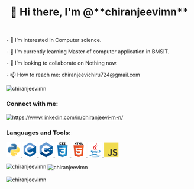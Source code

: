 <h1 align="center">👋 Hi there, I'm @**chiranjeevimn**</h1><br/>
<p>- 🔭 I’m interested in Computer science.</p>
<p>- 🌱 I’m currently learning Master of computer application in BMSIT.</p>
<p>- 👯 I’m looking to collaborate on Nothing now.</p>
<p>- 📫 How to reach me: chiranjeevichiru724@gmail.com</p>

<p align="left"> <img src="https://komarev.com/ghpvc/?username=chiranjeevimn&label=Profile%20views&color=0e75b6&style=flat" alt="chiranjeevimn" /> </p>

<h3 align="left">Connect with me:</h3>
<p><a href="https://www.linkedin.com/in/chiranjeevi-m-n/" target="blank"><img align="center" src="https://raw.githubusercontent.com/rahuldkjain/github-profile-readme-generator/master/src/images/icons/Social/linked-in-alt.svg" alt="https://www.linkedin.com/in/chiranjeevi-m-n/" height="30" width="40" /></a>
  
<h3 align="left">Languages and Tools:</h3>

<a href="https://www.python.org" target="_blank"> <img src="https://raw.githubusercontent.com/devicons/devicon/master/icons/python/python-original.svg" alt="python" width="40" height="40"/> </a><a href="https://www.cprogramming.com/" target="_blank"> <img src="https://raw.githubusercontent.com/devicons/devicon/master/icons/c/c-original.svg" alt="c" width="40" height="40"/> </a><a href="https://www.w3schools.com/cpp/" target="_blank"> <img src="https://raw.githubusercontent.com/devicons/devicon/master/icons/cplusplus/cplusplus-original.svg" alt="cplusplus" width="40" height="40"/> </a> <a href="https://www.w3schools.com/css/" target="_blank"> <img src="https://raw.githubusercontent.com/devicons/devicon/master/icons/css3/css3-original-wordmark.svg" alt="css3" width="40" height="40"/> </a><a href="https://www.w3.org/html/" target="_blank"> <img src="https://raw.githubusercontent.com/devicons/devicon/master/icons/html5/html5-original-wordmark.svg" alt="html5" width="40" height="40"/> </a> <a href="https://www.java.com" target="_blank"> <img src="https://raw.githubusercontent.com/devicons/devicon/master/icons/java/java-original.svg" alt="java" width="40" height="40"/> </a><a href="https://developer.mozilla.org/en-US/docs/Web/JavaScript" target="_blank"> <img src="https://raw.githubusercontent.com/devicons/devicon/master/icons/javascript/javascript-original.svg" alt="javascript" width="40" height="40"/> </a> 

<p><img align="left" src="https://github-readme-stats.vercel.app/api/top-langs?username=chiranjeevimn&show_icons=true&locale=en&layout=compact" alt="chiranjeevimn" /></p>

<p>&nbsp;<img align="center" src="https://github-readme-stats.vercel.app/api?username=chiranjeevimn&show_icons=true&locale=en" alt="chiranjeevimn" /></p>
<p><img align="center" src="https://github-readme-streak-stats.herokuapp.com/?user=chiranjeevimn&" alt="chiranjeevimn" /></p>

